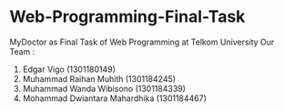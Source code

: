 # Web-Programming-Final-Task
MyDoctor as Final Task of Web Programming at Telkom University
Our Team :

1. Edgar Vigo (1301180149)
2. Muhammad Raihan Muhith (1301184245)
3. Muhammad Wanda Wibisono (1301184339)
4. Mohammad Dwiantara Mahardhika (1301184467)
